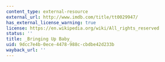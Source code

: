 ```yaml
---
content_type: external-resource
external_url: http://www.imdb.com/title/tt0029947/
has_external_license_warning: true
license: https://en.wikipedia.org/wiki/All_rights_reserved
status: ''
title: _Bringing Up Baby_
uid: 9dcc7e4b-0ece-4478-988c-cbdbe42d233b
wayback_url: ''
---
```

